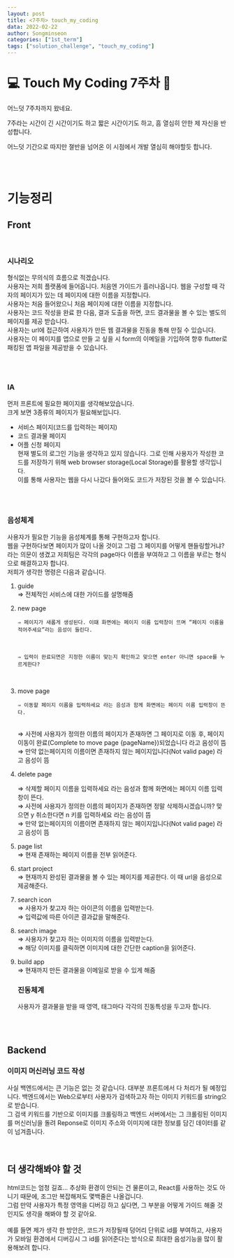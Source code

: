 ```yaml
---
layout: post
title: <7주차> touch_my_coding
data: 2022-02-22
author: Songminseon
categories: ["1st_term"]
tags: ["solution_challenge", "touch_my_coding"]
---
```


# 💻 Touch My Coding 7주차 📱

어느덧 7주차까지 왔네요.<br>

7주라는 시간이 긴 시간이기도 하고 짧은 시간이기도 하고, 흠 열심히 안한 제 자신을 반성합니다. <br>

어느덧 기간으로 따지만 졀반을 넘어온 이 시점에서 개발 열심히 해야할듯 합니다.

<br><br>

# 기능정리

## Front

<br>

### 시나리오

형식없는 무의식의 흐름으로 적겠습니다. <br>
사용자는 저희 플랫폼에 들어옵니다. 처음엔 가이드가 흘러나옵니다. 웹을 구성할 때 각자의 페이지가 있는 데 페이지에 대한 이름을 지정합니다. <br>
사용자는 처음 들어왔으니 처음 페이지에 대한 이름을 지정합니다. <br>
사용자는 코드 작성을 완료 한 다음, 결과 도출을 하면, 코드 결과물을 볼 수 있는 별도의 페이지를 제공 받습니다. <br>
사용자는 url에 접근하여 사용자가 만든 웹 결과물을 진동을 통해 만질 수 있습니다.<br>
사용자는 이 페이지를 앱으로 만들 고 싶을 시 form의 이메일을 기입하여 향후 flutter로 패킹된 앱 파일을 제공받을 수 있습니다.

<br><br>

### IA

먼저 프론트에 필요한 페이지를 생각해보았습니다. <br>
크게 보면 3종류의 페이지가 필요해보입니다.<br>

- 서비스 페이지(코드를 입력하는 페이지)
- 코드 결과물 페이지
- 어플 신청 페이지
  <br>
  현재 별도의 로그인 기능을 생각하고 있지 않습니다. 그로 인해 사용자가 작성한 코드를 저장하기 위해 web browser storage(Local Storage)를 활용할 생각입니다. <br>
  이를 통해 사용자는 웹을 다시 나갔다 들어와도 코드가 저장된 것을 볼 수 있습니다.

<br><br>

### 음성체계

사용자가 필요한 기능을 음성체계를 통해 구현하고자 합니다. <br>
웹을 구현하다보면 페이지가 많이 나올 것이고 그럼 그 페이지를 어떻게 핸들링할거냐?라는 의문이 생겼고 저희팀은 각각의 page마다 이름을 부여하고 그 이름을 부르는 형식으로 해결하고자 합니다.<br>
저희가 생각한 명령은 다음과 같습니다. <br>

1.  guide <br>
    ⇒ 전체적인 서비스에 대한 가이드를 설명해줌
    <br>

2.  new page<br>

        ⇒ 페이지가 새롭게 생성된다. 이떄 화면에는 페이지 이름 입력창이 뜨며 “페이지 이름을 적어주세요”라는 음성이 들린다.

    <br>

        ⇒ 입력이 완료되면은 지정한 이름이 맞는지 확인하고 맞으면 enter 아니면 space를 누르게한다?

    <br>

3.  move page<br>

        ⇒ 이동할 페이지 이름을 입력하세요 라는 음성과 함께 화면에는 페이지 이름 입력창이 뜬다.

    <br>
        ⇒ 사전에 사용자가 정의한 이름의 페이지가 존재하면 그 페이지로 이동 후, 페이지 이동이 완료(Complete to move page {pageName})되었습니다 라고 음성이 뜸
    <br>
        ⇒ 만약 없는페이지의 이름이면 존재하지 않는 페이지입니다(Not valid page) 라고 음성이 뜸
    <br>

4.  delete page<br>

    ⇒ 삭제할 페이지 이름을 입력하세요 라는 음성과 함께 화면에는 페이지 이름 입력창이 뜬다.
    <br>
    ⇒ 사전에 사용자가 정의한 이름의 페이지가 존재하면 정말 삭제하시겠습니까? 맞으면 y 취소한다면 n 키를 입력하세요 라는 음성이 뜸
    <br>
    ⇒ 만약 없는페이지의 이름이면 존재하지 않는 페이지입니다(Not valid page) 라고 음성이 뜸
    <br>

5.  page list<br>
    ⇒ 현재 존재하는 페이지 이름을 전부 읽어준다.
    <br>

6.  start project
    <br>
    ⇒ 현재까지 완성된 결과물을 볼 수 있는 페이지를 제공한다. 이 때 url을 음성으로 제공해준다.
    <br>

7.  search icon
    <br>
    ⇒ 사용자가 찾고자 하는 아이콘의 이름을 입력받는다.
    <br>
    ⇒ 입력값에 따른 아이콘 결과값을 말해준다.
    <br>

8.  search image
    <br>
    ⇒ 사용자가 찾고자 하는 이미지의 이름을 입력받는다.
    <br>
    ⇒ 해당 이미지를 클릭하면 이미지에 대한 간단한 caption을 읽어준다.
    <br>

9.  build app
    <br>
    ⇒ 현재까지 만든 결과물을 이메일로 받을 수 있게 해줌
    <br>

    ### 진동체계

    사용자가 결과물을 받을 때 영역, 태그마다 각각의 진동특성을 두고자 합니다.

<br><br>

## Backend

### 이미지 머신러닝 코드 작성

사실 백엔드에서는 큰 기능은 없는 것 같습니다. 대부분 프론트에서 다 처리가 될 예정입니다.
백엔드에서는 Web으로부터 사용자가 검색하고자 하는 이미지 키워드를 string으로 받습니다.<br>
그 검색 키워드를 기반으로 이미지를 크롤링하고 백엔드 서버에서는 그 크롤링된 이미지를 머신러닝을 돌려 Reponse로 이미지 주소와 이미지에 대한 정보를 담긴 데이터를 같이 넘겨줍니다.

<br>

## 더 생각해봐야 할 것

html코드는 엄청 길죠... 추상화 환경이 안되는 건 물론이고, React를 사용하는 것도 아니기 때문에, 조그만 복잡해져도 몇백줄은 나올겁니다.<br>
그럼 만약 사용자가 특정 영역을 디버깅 하고 싶다면, 그 부분을 어떻게 가이드 해줄 것인지도 생각을 해봐야 할 것 같아요. <br><br>
예를 들면 제가 생각 한 방안은, 코드가 저장될때 덩어리 단위로 id를 부여하고, 사용자가 모바일 환경에서 디버깅시 그 id를 읽어준다는 방식으로 최대한 음성기능을 많이 활용해보려 합니다.

